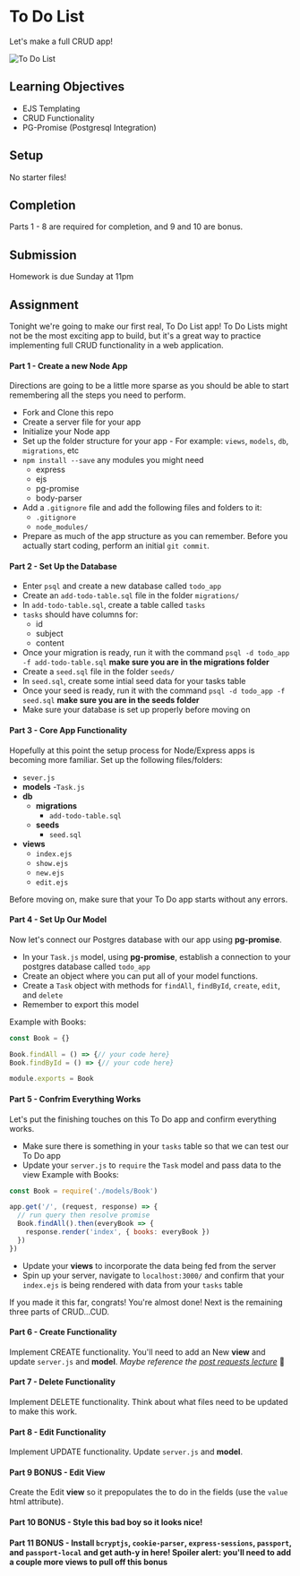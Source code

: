# To Do List

Let's make a full CRUD app!

![To Do List](https://i.giphy.com/xTiTnuhyBF54B852nK.gif)


## Learning Objectives
* EJS Templating
* CRUD Functionality
* PG-Promise (Postgresql Integration)

## Setup
No starter files!

## Completion
Parts 1 - 8 are required for completion, and 9 and 10 are bonus.


## Submission
Homework is due Sunday at 11pm

## Assignment
Tonight we're going to make our first real, To Do List app! To Do Lists might not be the most exciting app to build, but it's a great way to practice implementing full CRUD functionality in a web application.

#### Part 1 - Create a new Node App
Directions are going to be a little more sparse as you should be able to start remembering all the steps you need to perform.
* Fork and Clone this repo
* Create a server file for your app
* Initialize your Node app
* Set up the folder structure for your app - For example: `views`, `models`, `db`, `migrations`, etc
* `npm install --save` any modules you might need
    - express
    - ejs
    - pg-promise
    - body-parser
* Add a `.gitignore` file and add the following files and folders to it:
    - `.gitignore`
    - `node_modules/`
* Prepare as much of the app structure as you can remember. Before you actually start coding, perform an initial `git commit`.

#### Part 2 - Set Up the Database

* Enter `psql` and create a new database called `todo_app`
* Create an `add-todo-table.sql` file in the folder `migrations/`
* In `add-todo-table.sql`, create a table called `tasks`
* `tasks` should have columns for:
    - id
    - subject
    - content
* Once your migration is ready, run it with the command `psql -d todo_app -f add-todo-table.sql` **make sure you are in the migrations folder**
* Create a `seed.sql` file in the folder `seeds/`
* In `seed.sql`, create some intial seed data for your tasks table
* Once your seed is ready, run it with the command `psql -d todo_app -f seed.sql` **make sure you are in the seeds folder**
* Make sure your database is set up properly before moving on

#### Part 3 - Core App Functionality

Hopefully at this point the setup process for Node/Express apps is becoming more familiar. Set up the following files/folders:

* `sever.js`
* **models**
    -`Task.js`
* **db**
    - **migrations**
        - `add-todo-table.sql`
    - **seeds**
        - `seed.sql`
* **views**
    - `index.ejs`
    - `show.ejs`
    - `new.ejs`
    - `edit.ejs`

Before moving on, make sure that your To Do app starts without any errors.

#### Part 4 - Set Up Our Model

Now let's connect our Postgres database with our app using **pg-promise**.

* In your `Task.js` model, using **pg-promise**, establish a connection to your postgres database called `todo_app`
* Create an object where you can put all of your model functions.
* Create a `Task` object with methods for `findAll`, `findById`, `create`, `edit`, and `delete`
* Remember to export this model

Example with Books:

``` js
const Book = {}

Book.findAll = () => {// your code here}
Book.findById = () => {// your code here}

module.exports = Book
```

#### Part 5 - Confrim Everything Works

Let's put the finishing touches on this To Do app and confirm everything works.

* Make sure there is something in your `tasks` table so that we can test our To Do app
* Update your `server.js` to `require` the `Task` model and pass data to the view
Example with Books:
``` js
const Book = require('./models/Book')

app.get('/', (request, response) => {
  // run query then resolve promise
  Book.findAll().then(everyBook => {
    response.render('index', { books: everyBook })
  })
})
```

* Update your **views** to incorporate the data being fed from the server
* Spin up your server, navigate to `localhost:3000/` and confirm that your `index.ejs` is being rendered with data from your `tasks` table

If you made it this far, congrats! You're almost done! Next is the remaining three parts of CRUD...CUD.

#### Part 6 - Create Functionality

Implement CREATE functionality. You'll need to add an New **view** and update `server.js` and **model**.
*Maybe reference the [post requests lecture](https://git.generalassemb.ly/wdi-nyc-ewok/LESSON_U02_D10_POST_REQUESTS)* 🚀

#### Part 7 - Delete Functionality

Implement DELETE functionality. Think about what files need to be updated to make this work.

#### Part 8 - Edit Functionality

Implement UPDATE functionality. Update `server.js` and **model**.

#### Part 9 BONUS - Edit View

Create the Edit **view** so it prepopulates the to do in the fields (use the `value` html attribute).

#### Part 10 BONUS - Style this bad boy so it looks nice!

#### Part 11 BONUS - Install `bcryptjs`, `cookie-parser`, `express-sessions`, `passport`, and `passport-local` and get auth-y in here! Spoiler alert: you'll need to add a couple more views to pull off this bonus




